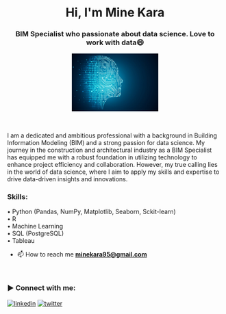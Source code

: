 <h1 align="center">Hi, I'm Mine Kara</h1>
<h3 align="center"> BIM Specialist who passionate about data science. Love to work with data😄
</h3>

<p align="center" width="100%">
    <img width="40%" src="dt_sc.jpg">
</p>

</br>


I am a dedicated and ambitious professional with a background in Building Information Modeling (BIM) and a strong passion for data science. My journey in the construction and architectural industry as a BIM Specialist has equipped me with a robust foundation in utilizing technology to enhance project efficiency and collaboration. However, my true calling lies in the world of data science, where I aim to apply my skills and expertise to drive data-driven insights and innovations.


<h3 align="left">Skills:</h3>
<p align="left">
• Python (Pandas, NumPy, Matplotlib, Seaborn, Sckit-learn) <br>
• R <br>  
• Machine Learning <br>
• SQL (PostgreSQL) <br>
• Tableau <br>


- 📫 How to reach me **minekara95@gmail.com**
 
</br>

<h3 align="left">▶ Connect with me:</h3>
<p align="left">
<a href="https://www.linkedin.com/in/mine-kara-075883139/" target="blank" rel="nofollow"><img align="center" src="https://github.com/rahuldkjain/github-profile-readme-generator/blob/master/src/images/icons/Social/linked-in-alt.svg" alt="linkedin" height="30" width="40" /></a>
<a href="https://twitter.com/mn_kara00" target="blank" rel="nofollow"><img align="center" src="https://github.com/rahuldkjain/github-profile-readme-generator/blob/master/src/images/icons/Social/twitter.svg" alt="twitter" height="30" width="40" /></a>


</p>
